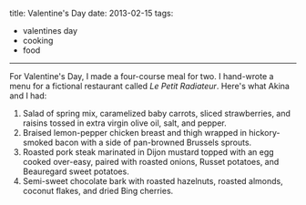 title: Valentine's Day
date: 2013-02-15
tags:
- valentines day
- cooking
- food
---

For Valentine's Day, I made a four-course meal for two. I hand-wrote a menu for a fictional restaurant called *Le Petit Radiateur*. Here's what Akina and I had:

1. Salad of spring mix, caramelized baby carrots, sliced strawberries, and raisins tossed in extra virgin olive oil, salt, and pepper.
2. Braised lemon-pepper chicken breast and thigh wrapped in hickory-smoked bacon with a side of pan-browned Brussels sprouts.
3. Roasted pork steak marinated in Dijon mustard topped with an egg cooked over-easy, paired with roasted onions, Russet potatoes, and Beauregard sweet potatoes.
4. Semi-sweet chocolate bark with roasted hazelnuts, roasted almonds, coconut flakes, and dried Bing cherries.
